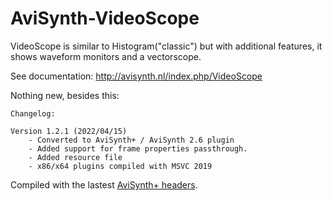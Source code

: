 # AviSynth-VideoScope
VideoScope is similar to Histogram("classic") but with additional features, it shows waveform monitors and a vectorscope.

See documentation: http://avisynth.nl/index.php/VideoScope

Nothing new, besides this:

```
Changelog:

Version 1.2.1 (2022/04/15)
    - Converted to AviSynth+ / AviSynth 2.6 plugin
    - Added support for frame properties passthrough.
    - Added resource file
    - x86/x64 plugins compiled with MSVC 2019
```

Compiled with the lastest [AviSynth+ headers](https://github.com/AviSynth/AviSynthPlus/tree/master/avs_core/include).

